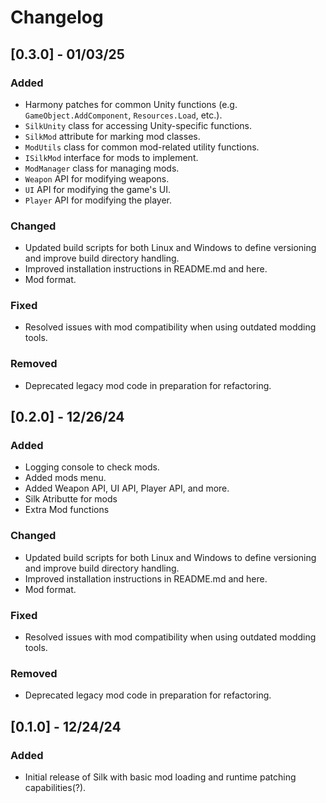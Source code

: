 # Changelog

## [0.3.0] - 01/03/25

### Added

-   Harmony patches for common Unity functions (e.g. `GameObject.AddComponent`, `Resources.Load`, etc.).
-   `SilkUnity` class for accessing Unity-specific functions.
-   `SilkMod` attribute for marking mod classes.
-   `ModUtils` class for common mod-related utility functions.
-   `ISilkMod` interface for mods to implement.
-   `ModManager` class for managing mods.
-   `Weapon` API for modifying weapons.
-   `UI` API for modifying the game's UI.
-   `Player` API for modifying the player.

### Changed

-   Updated build scripts for both Linux and Windows to define versioning and improve build directory handling.
-   Improved installation instructions in README.md and here.
-   Mod format.

### Fixed

-   Resolved issues with mod compatibility when using outdated modding tools.

### Removed

-   Deprecated legacy mod code in preparation for refactoring.

## [0.2.0] - 12/26/24

### Added

-   Logging console to check mods.
-   Added mods menu.
-   Added Weapon API, UI API, Player API, and more.
-   Silk Atributte for mods
-   Extra Mod functions

### Changed

-   Updated build scripts for both Linux and Windows to define versioning and improve build directory handling.
-   Improved installation instructions in README.md and here.
-   Mod format.

### Fixed

-   Resolved issues with mod compatibility when using outdated modding tools.

### Removed

-   Deprecated legacy mod code in preparation for refactoring.

## [0.1.0] - 12/24/24

### Added

-   Initial release of Silk with basic mod loading and runtime patching capabilities(?).
